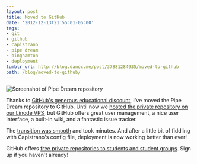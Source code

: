 ```yaml
---
layout: post
title: Moved to GitHub
date: '2012-12-13T21:55:01-05:00'
tags:
- git
- github
- capistrano
- pipe dream
- binghamton
- deployment
tumblr_url: http://blog.danoc.me/post/37881284935/moved-to-github
path: /blog/moved-to-github/
---
```


![Screenshot of Pipe Dream repository](/img/posts/pipe-dream-repository.png)


Thanks to [GitHub's generous educational discount](https://github.com/edu), I've moved the Pipe Dream repository to GitHub. Until now we [hosted the private repository on our Linode VPS](http://blog.danoc.me/2012/11/25/pipe-dream-server.html), but GitHub offers great user management, a nice user interface, a built-in wiki, and a fantastic issue tracker.

The [transition was smooth](http://kovshenin.com/2011/transfer-your-existing-git-repository-to-github/) and took minutes. And after a little bit of fiddling with Capistrano's config file, deployment is now working better than ever!

GitHub offers [free private repositories to students and student groups](https://github.com/edu). Sign up if you haven't already!
